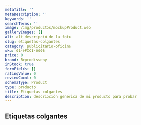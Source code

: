 ```yaml
---
metaTitle: ''
metaDescription: ''
keywords: ''
searchTerms: ''
image: /img/productos/mockupProduct.web
galleryImages: []
alt: alt descripció de la foto
slug: etiquetas-colgantes
category: publicitario-oficina
sku: 01-OFICI-0008
price: 0
brand: Reprodisseny
inStock: true
formFields: []
ratingValue: 0
reviewCount: 0
schemaType: Product
type: producto
title: Etiquetas colgantes
description: descripción genérica de mi producto para probar
---
```

## Etiquetas colgantes

